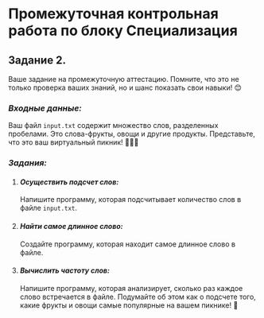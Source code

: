 # **Промежуточная контрольная работа по блоку Специализация**
## Задание 2.
Ваше задание на промежуточную аттестацию. Помните, что это не
только проверка ваших знаний, но и шанс показать свои навыки! 😊
### *Входные данные:*
Ваш файл `input.txt` содержит множество слов, разделенных
пробелами. Это слова-фрукты, овощи и другие продукты.
Представьте, что это ваш виртуальный пикник! 🍎🥕🥧
### *Задания:*
1. #### *Осуществить подсчет слов:*
   Напишите программу, которая подсчитывает количество слов в
   файле `input.txt`.
2. #### *Найти самое длинное слово:*
   Создайте программу, которая находит самое длинное слово в
   файле.
3. #### *Вычислить частоту слов:*
   Напишите программу, которая анализирует, сколько раз каждое
   слово встречается в файле. Подумайте об этом как о подсчете того,
   какие фрукты и овощи самые популярные на вашем пикнике! 🍇